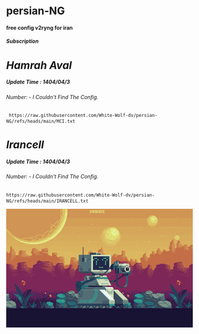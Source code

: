 # persian-NG

#### free config v2ryng for iran

##### Subscription

  # *****Hamrah Aval*****
  
<h5>Update Time : 1404/04/3</h5>

<h6>Number: - I Couldn't Find The Config. </h6>

     https://raw.githubusercontent.com/White-Wolf-dv/persian-NG/refs/heads/main/MCI.txt

# *****Irancell*****

<h5>Update Time : 1404/04/3</h5>

<h6>Number: - I Couldn't Find The Config. </h6>

    https://raw.githubusercontent.com/White-Wolf-dv/persian-NG/refs/heads/main/IRANCELL.txt

<p align="center">
<img  src="https://github.com/White-Wolf-dv/White-Wolf-dv/blob/main/Gif/44.gif">
</p>
